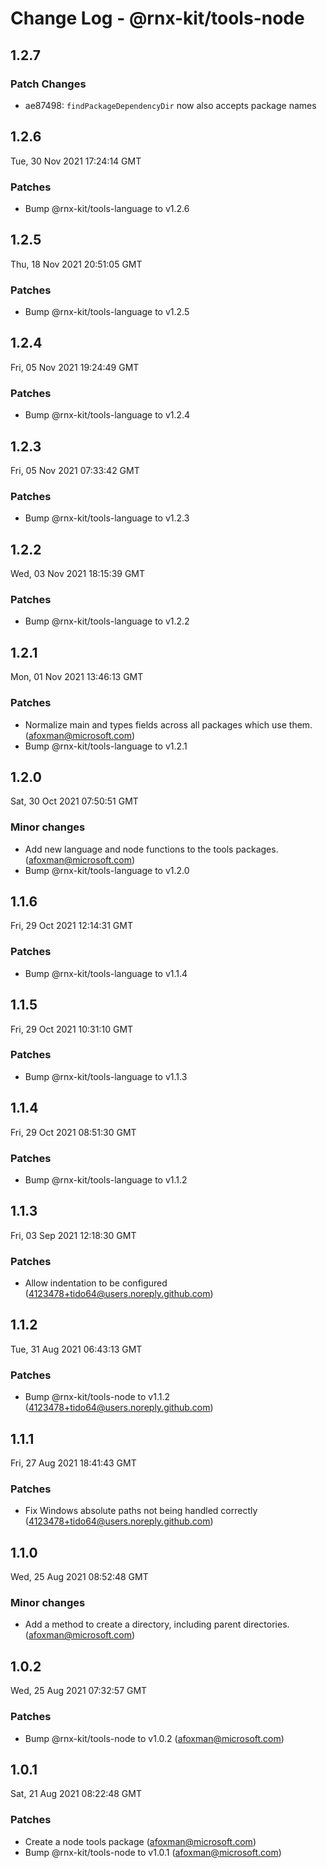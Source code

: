 # Change Log - @rnx-kit/tools-node

## 1.2.7

### Patch Changes

- ae87498: `findPackageDependencyDir` now also accepts package names

## 1.2.6

Tue, 30 Nov 2021 17:24:14 GMT

### Patches

- Bump @rnx-kit/tools-language to v1.2.6

## 1.2.5

Thu, 18 Nov 2021 20:51:05 GMT

### Patches

- Bump @rnx-kit/tools-language to v1.2.5

## 1.2.4

Fri, 05 Nov 2021 19:24:49 GMT

### Patches

- Bump @rnx-kit/tools-language to v1.2.4

## 1.2.3

Fri, 05 Nov 2021 07:33:42 GMT

### Patches

- Bump @rnx-kit/tools-language to v1.2.3

## 1.2.2

Wed, 03 Nov 2021 18:15:39 GMT

### Patches

- Bump @rnx-kit/tools-language to v1.2.2

## 1.2.1

Mon, 01 Nov 2021 13:46:13 GMT

### Patches

- Normalize main and types fields across all packages which use them. (afoxman@microsoft.com)
- Bump @rnx-kit/tools-language to v1.2.1

## 1.2.0

Sat, 30 Oct 2021 07:50:51 GMT

### Minor changes

- Add new language and node functions to the tools packages. (afoxman@microsoft.com)
- Bump @rnx-kit/tools-language to v1.2.0

## 1.1.6

Fri, 29 Oct 2021 12:14:31 GMT

### Patches

- Bump @rnx-kit/tools-language to v1.1.4

## 1.1.5

Fri, 29 Oct 2021 10:31:10 GMT

### Patches

- Bump @rnx-kit/tools-language to v1.1.3

## 1.1.4

Fri, 29 Oct 2021 08:51:30 GMT

### Patches

- Bump @rnx-kit/tools-language to v1.1.2

## 1.1.3

Fri, 03 Sep 2021 12:18:30 GMT

### Patches

- Allow indentation to be configured (4123478+tido64@users.noreply.github.com)

## 1.1.2

Tue, 31 Aug 2021 06:43:13 GMT

### Patches

- Bump @rnx-kit/tools-node to v1.1.2 (4123478+tido64@users.noreply.github.com)

## 1.1.1

Fri, 27 Aug 2021 18:41:43 GMT

### Patches

- Fix Windows absolute paths not being handled correctly (4123478+tido64@users.noreply.github.com)

## 1.1.0

Wed, 25 Aug 2021 08:52:48 GMT

### Minor changes

- Add a method to create a directory, including parent directories. (afoxman@microsoft.com)

## 1.0.2

Wed, 25 Aug 2021 07:32:57 GMT

### Patches

- Bump @rnx-kit/tools-node to v1.0.2 (afoxman@microsoft.com)

## 1.0.1

Sat, 21 Aug 2021 08:22:48 GMT

### Patches

- Create a node tools package (afoxman@microsoft.com)
- Bump @rnx-kit/tools-node to v1.0.1 (afoxman@microsoft.com)
